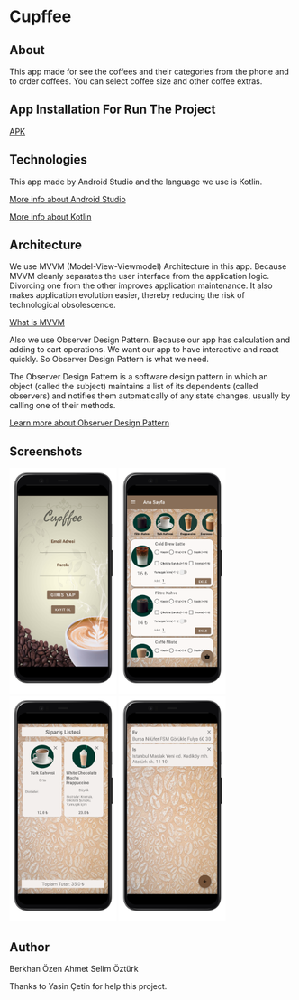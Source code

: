 # Cupffee

## About

This app made for see the coffees and their categories from the phone and to order coffees.
You can select coffee size and other coffee extras.

## App Installation For Run The Project

<a href="https://drive.google.com/file/d/1wmmZ91s6t94WYZFBOGtKo9lNc3lnpwm-/view?usp=sharing"> APK </a>

## Technologies

This app made by Android Studio and the language we use is Kotlin.

<a href="https://developer.android.com/studio"> More info about Android Studio </a>

<a href="https://kotlinlang.org/"> More info about Kotlin </a>

## Architecture

We use MVVM (Model-View-Viewmodel) Architecture in this app. Because MVVM cleanly separates the user interface from the application logic. Divorcing one from the other improves application maintenance. It also makes application evolution easier, thereby reducing the risk of technological obsolescence.

<a href="https://en.wikipedia.org/wiki/Model%E2%80%93view%E2%80%93viewmodel"> What is MVVM </a>

Also we use Observer Design Pattern. Because our app has calculation and adding to cart operations. We want our app to have interactive and react quickly. So Observer Design Pattern is what we need.

The Observer Design Pattern is a software design pattern in which an object (called the subject) maintains a list of its dependents (called observers) and notifies them automatically of any state changes, usually by calling one of their methods.

<a href="https://en.wikipedia.org/wiki/Observer_pattern"> Learn more about Observer Design Pattern </a>

## Screenshots

<img src="img/login.png" width="190" height="400">   <img src="img/menu.png" width="190" height="400">   <img src="img/cart.png" width="190" height="400">   <img src="img/address.png" width="190" height="400">

## Author

Berkhan Özen
Ahmet Selim Öztürk

Thanks to Yasin Çetin for help this project.
